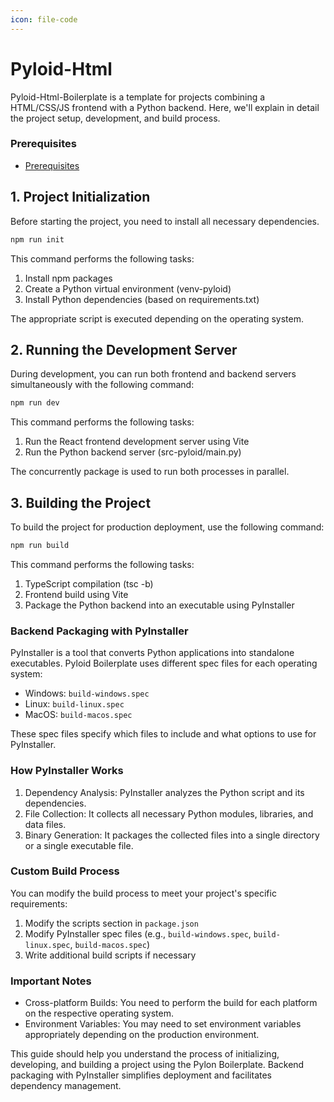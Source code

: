 ```yaml
---
icon: file-code
---
```


# Pyloid-Html

Pyloid-Html-Boilerplate is a template for projects combining a HTML/CSS/JS frontend with a Python backend. Here, we'll explain in detail the project setup, development, and build process.

### Prerequisites

- [Prerequisites](/getting-started/prerequisites.md)

## 1. Project Initialization

Before starting the project, you need to install all necessary dependencies.

```bash
npm run init
```

This command performs the following tasks:

1. Install npm packages
2. Create a Python virtual environment (venv-pyloid)
3. Install Python dependencies (based on requirements.txt)

The appropriate script is executed depending on the operating system.

## 2. Running the Development Server

During development, you can run both frontend and backend servers simultaneously with the following command:

```bash
npm run dev
```

This command performs the following tasks:

1. Run the React frontend development server using Vite
2. Run the Python backend server (src-pyloid/main.py)

The concurrently package is used to run both processes in parallel.

## 3. Building the Project

To build the project for production deployment, use the following command:

```bash
npm run build
```

This command performs the following tasks:

1. TypeScript compilation (tsc -b)
2. Frontend build using Vite
3. Package the Python backend into an executable using PyInstaller

### Backend Packaging with PyInstaller

PyInstaller is a tool that converts Python applications into standalone executables. Pyloid Boilerplate uses different spec files for each operating system:

- Windows: `build-windows.spec`
- Linux: `build-linux.spec`
- MacOS: `build-macos.spec`

These spec files specify which files to include and what options to use for PyInstaller.

### How PyInstaller Works

1. Dependency Analysis: PyInstaller analyzes the Python script and its dependencies.
2. File Collection: It collects all necessary Python modules, libraries, and data files.
3. Binary Generation: It packages the collected files into a single directory or a single executable file.

### Custom Build Process

You can modify the build process to meet your project's specific requirements:

1. Modify the scripts section in `package.json`
2. Modify PyInstaller spec files (e.g., `build-windows.spec`, `build-linux.spec`, `build-macos.spec`)
3. Write additional build scripts if necessary

### Important Notes

- Cross-platform Builds: You need to perform the build for each platform on the respective operating system.
- Environment Variables: You may need to set environment variables appropriately depending on the production environment.

This guide should help you understand the process of initializing, developing, and building a project using the Pylon Boilerplate. Backend packaging with PyInstaller simplifies deployment and facilitates dependency management.
